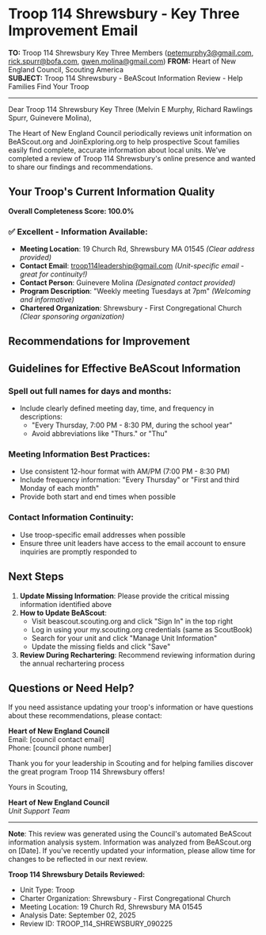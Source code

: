 # Troop 114 Shrewsbury - Key Three Improvement Email

**TO:** Troop 114 Shrewsbury Key Three Members (petemurphy3@gmail.com, rick.spurr@bofa.com, gwen.molina@gmail.com)
**FROM:** Heart of New England Council, Scouting America  
**SUBJECT:** Troop 114 Shrewsbury - BeAScout Information Review - Help Families Find Your Troop  

---

Dear Troop 114 Shrewsbury Key Three (Melvin E Murphy, Richard Rawlings Spurr, Guinevere  Molina),

The Heart of New England Council periodically reviews unit information on BeAScout.org and JoinExploring.org to help prospective Scout families easily find complete, accurate information about local units. We've completed a review of Troop 114 Shrewsbury's online presence and wanted to share our findings and recommendations.

## Your Troop's Current Information Quality

**Overall Completeness Score: 100.0%**



### ✅ **Excellent - Information Available:**
- **Meeting Location**: 19 Church Rd, Shrewsbury MA 01545 *(Clear address provided)*
- **Contact Email**: troop114leadership@gmail.com *(Unit-specific email - great for continuity!)*
- **Contact Person**: Guinevere Molina *(Designated contact provided)*
- **Program Description**: "Weekly meeting Tuesdays at 7pm" *(Welcoming and informative)*
- **Chartered Organization**: Shrewsbury - First Congregational Church *(Clear sponsoring organization)*

## Recommendations for Improvement



## Guidelines for Effective BeAScout Information

### **Spell out full names for days and months:**
- Include clearly defined meeting day, time, and frequency in descriptions:
  - "Every Thursday, 7:00 PM - 8:30 PM, during the school year"
  - Avoid abbreviations like "Thurs." or "Thu"

### **Meeting Information Best Practices:**
- Use consistent 12-hour format with AM/PM (7:00 PM - 8:30 PM)
- Include frequency information: "Every Thursday" or "First and third Monday of each month"
- Provide both start and end times when possible

### **Contact Information Continuity:**
- Use troop-specific email addresses when possible
- Ensure three unit leaders have access to the email account to ensure inquiries are promptly responded to

## Next Steps

1. **Update Missing Information**: Please provide the critical missing information identified above
2. **How to Update BeAScout**: 
   - Visit beascout.scouting.org and click "Sign In" in the top right
   - Log in using your my.scouting.org credentials (same as ScoutBook)
   - Search for your unit and click "Manage Unit Information"
   - Update the missing fields and click "Save"
3. **Review During Rechartering**: Recommend reviewing information during the annual rechartering process

## Questions or Need Help?

If you need assistance updating your troop's information or have questions about these recommendations, please contact:

**Heart of New England Council**  
Email: [council contact email]  
Phone: [council phone number]

Thank you for your leadership in Scouting and for helping families discover the great program Troop 114 Shrewsbury offers!

Yours in Scouting,

**Heart of New England Council**  
*Unit Support Team*

---

**Note**: This review was generated using the Council's automated BeAScout information analysis system. Information was analyzed from BeAScout.org on [Date]. If you've recently updated your information, please allow time for changes to be reflected in our next review.

**Troop 114 Shrewsbury Details Reviewed:**
- Unit Type: Troop
- Charter Organization: Shrewsbury - First Congregational Church  
- Meeting Location: 19 Church Rd, Shrewsbury MA 01545
- Analysis Date: September 02, 2025
- Review ID: TROOP_114_SHREWSBURY_090225